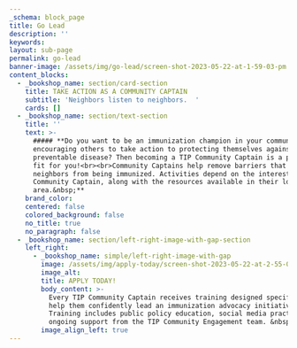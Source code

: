 ```yaml
---
_schema: block_page
title: Go Lead
description: ''
keywords:
layout: sub-page
permalink: go-lead
banner-image: /assets/img/go-lead/screen-shot-2023-05-22-at-1-59-03-pm.png
content_blocks:
  - _bookshop_name: section/card-section
    title: TAKE ACTION AS A COMMUNITY CAPTAIN
    subtitle: 'Neighbors listen to neighbors.  '
    cards: []
  - _bookshop_name: section/text-section
    title: ''
    text: >-
      ##### **Do you want to be an immunization champion in your community,
      encouraging others to take action to protecting themselves against
      preventable disease? Then becoming a TIP Community Captain is a perfect
      fit for you!<br><br>Community Captains help remove barriers that prevent
      neighbors from being immunized. Activities depend on the interests of each
      Community Captain, along with the resources available in their local
      area.&nbsp;**
    brand_color:
    centered: false
    colored_background: false
    no_title: true
    no_paragraph: false
  - _bookshop_name: section/left-right-image-with-gap-section
    left_right:
      - _bookshop_name: simple/left-right-image-with-gap
        image: /assets/img/apply-today/screen-shot-2023-05-22-at-2-55-00-pm.png
        image_alt:
        title: APPLY TODAY!
        body_content: >-
          Every TIP Community Captain receives training designed specifically to
          help them confidently lead an immunization advocacy initiative.
          Training includes public policy education, social media practices, and
          ongoing support from the TIP Community Engagement team. &nbsp;
        image_align_left: true
---
```


